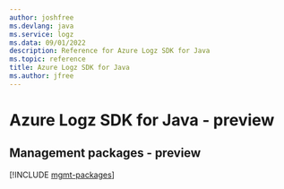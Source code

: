 ```yaml
---
author: joshfree
ms.devlang: java
ms.service: logz
ms.data: 09/01/2022
description: Reference for Azure Logz SDK for Java
ms.topic: reference
title: Azure Logz SDK for Java
ms.author: jfree
---
```

# Azure Logz SDK for Java - preview

## Management packages - preview
[!INCLUDE [mgmt-packages](logz-mgmt-index.md)]